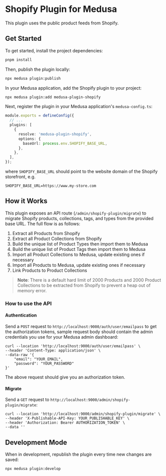 # Shopify Plugin for Medusa

This plugin uses the public product feeds from Shopify.

## Get Started

To get started, install the project dependencies:

```bash
pnpm install
```

Then, publish the plugin locally:

```bash
npx medusa plugin:publish
```

In your Medusa application, add the Shopify plugin to your project:

```bash
npx medusa plugin:add medusa-plugin-shopify
```

Next, register the plugin in your Medusa application's `medusa-config.ts`:

```ts
module.exports = defineConfig({
  // ...
  plugins: [
    {
      resolve: 'medusa-plugin-shopify',
      options: {
        baseUrl: process.env.SHOPIFY_BASE_URL,
      },
    },
  ],
});
```

where `SHOPIFY_BASE_URL` should point to the website domain of the Shopify storefront, e.g.

```plaintext
SHOPIFY_BASE_URL=https://www.my-store.com
```

## How it Works

This plugin exposes an API route (`/admin/shopify-plugin/migrate`) to migrate Shopify products, collections, tags, and types from the provided base URL. The full flow is as follows:

1. Extract all Products from Shopify
2. Extract all Product Collections from Shopify
3. Build the unique list of Product Types then import them to Medusa
4. Build the unique list of Product Tags then import them to Medusa
5. Import all Product Collections to Medusa, update existing ones if necessary
6. Import all Products to Medusa, update existing ones if necessary
7. Link Products to Product Collections

> **Note**: There is a default hard limit of 2000 Products and 2000 Product Collections to be extracted from Shopify to prevent a heap out of memory error.

### How to use the API

#### Authentication

Send a `POST` request to `http://localhost:9000/auth/user/emailpass` to get the authorization tokens, sample request body should contain the admin credentials you use for your Medusa admin dashboard:

```cURL
curl --location 'http://localhost:9000/auth/user/emailpass' \
--header 'Content-Type: application/json' \
--data-raw '{
    "email": "YOUR_EMAIL",
    "password": "YOUR_PASSWORD"
}'
```

The above request should give you an authorization token.

#### Migrate

Send a `GET` request to `http://localhost:9000/admin/shopify-plugin/migrate`:

```cURL
curl --location 'http://localhost:9000/admin/shopify-plugin/migrate' \
--header 'X-Publishable-API-Key: YOUR_PUBLISHABLE_KEY' \
--header 'Authorization: Bearer AUTHORIZATION_TOKEN' \
--data ''
```

## Development Mode

When in development, republish the plugin every time new changes are saved:

```bash
npx medusa plugin:develop
```
